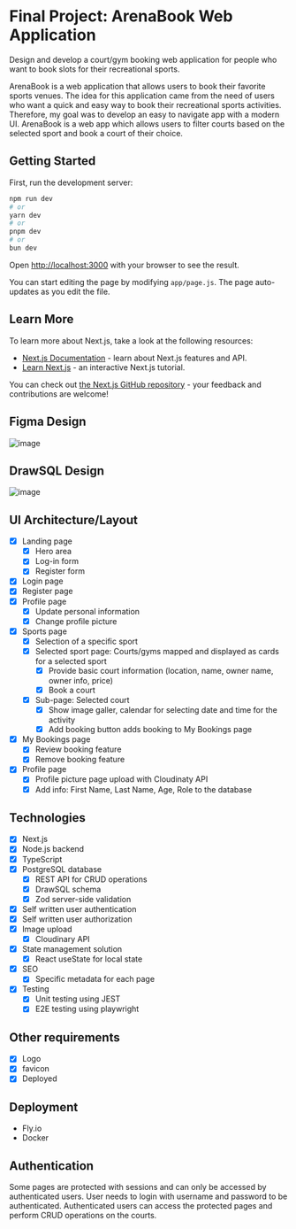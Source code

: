 # Final Project: ArenaBook Web Application

Design and develop a court/gym booking web application for people who want to book slots for their recreational sports.

ArenaBook is a web application that allows users to book their favorite sports venues. The idea for this application came from the need of users who want a quick and easy way to book their recreational sports activities. Therefore, my goal was to develop an easy to navigate app with a modern UI. ArenaBook is a web app which allows users to filter courts based on the selected sport and book a court of their choice.

## Getting Started

First, run the development server:

```bash
npm run dev
# or
yarn dev
# or
pnpm dev
# or
bun dev
```

Open [http://localhost:3000](http://localhost:3000) with your browser to see the result.

You can start editing the page by modifying `app/page.js`. The page auto-updates as you edit the file.

## Learn More

To learn more about Next.js, take a look at the following resources:

- [Next.js Documentation](https://nextjs.org/docs) - learn about Next.js features and API.
- [Learn Next.js](https://nextjs.org/learn) - an interactive Next.js tutorial.

You can check out [the Next.js GitHub repository](https://github.com/vercel/next.js) - your feedback and contributions are welcome!

## Figma Design

![image](https://github.com/user-attachments/assets/ffe7aef9-c626-40ef-bfe6-862602753f86)

## DrawSQL Design

![image](https://github.com/user-attachments/assets/9f0241e5-99d6-498a-9023-e999c5d8b69c)

## UI Architecture/Layout

- [x] Landing page
  - [x] Hero area
  - [x] Log-in form
  - [x] Register form
- [x] Login page
- [x] Register page
- [x] Profile page
  - [x] Update personal information
  - [x] Change profile picture
- [x] Sports page
  - [x] Selection of a specific sport
  - [x] Selected sport page: Courts/gyms mapped and displayed as cards for a selected sport
    - [x] Provide basic court information (location, name, owner name, owner info, price)
    - [x] Book a court
  - [x] Sub-page: Selected court
    - [x] Show image galler, calendar for selecting date and time for the activity
    - [x] Add booking button adds booking to My Bookings page
- [x] My Bookings page
  - [x] Review booking feature
  - [x] Remove booking feature
- [x] Profile page
  - [x] Profile picture page upload with Cloudinaty API
  - [x] Add info: First Name, Last Name, Age, Role to the database

## Technologies

- [x] Next.js
- [x] Node.js backend
- [x] TypeScript
- [x] PostgreSQL database
  - [x] REST API for CRUD operations
  - [x] DrawSQL schema
  - [x] Zod server-side validation
- [x] Self written user authentication
- [x] Self written user authorization
- [x] Image upload
  - [x] Cloudinary API
- [x] State management solution
  - [x] React useState for local state
- [x] SEO
  - [x] Specific metadata for each page
- [x] Testing
  - [x] Unit testing using JEST
  - [x] E2E testing using playwright

## Other requirements

- [x] Logo
- [x] favicon
- [x] Deployed

## Deployment

- Fly.io
- Docker

## Authentication

Some pages are protected with sessions and can only be accessed by authenticated users. User needs to login with username and password to be authenticated. Authenticated users can access the protected pages and perform CRUD operations on the courts.
